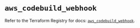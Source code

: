 # `aws_codebuild_webhook`

Refer to the Terraform Registry for docs: [`aws_codebuild_webhook`](https://registry.terraform.io/providers/hashicorp/aws/5.50.0/docs/resources/codebuild_webhook).
